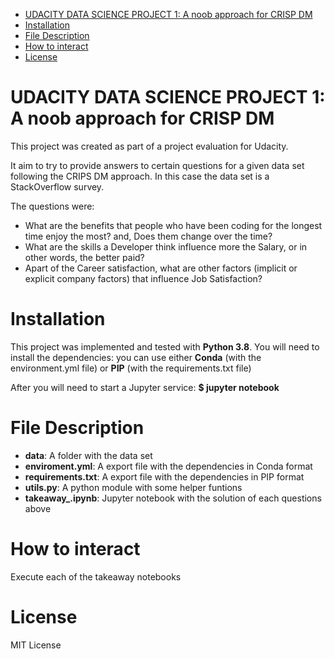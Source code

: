 - [UDACITY DATA SCIENCE PROJECT 1: A noob approach for CRISP DM](#udacity-data-science-project-1-a-noob-approach-for-crisp-dm)
- [Installation](#installation)
- [File Description](#file-description)
- [How to interact](#how-to-interact)
- [License](#license)

# UDACITY DATA SCIENCE PROJECT 1: A noob approach for CRISP DM

This project was created as part of a project evaluation for Udacity.

It aim to try to provide answers to certain questions for a given data set following the CRIPS DM approach. In this case the data set is a StackOverflow survey.

The questions were:
- What are the benefits that people who have been coding for the longest time enjoy the most? and, Does them change over the time?
- What are the skills a Developer think influence more the Salary, or in other words, the better paid?
- Apart of the Career satisfaction, what are other factors (implicit or explicit company factors) that influence Job Satisfaction?

# Installation

This project was implemented and tested with **Python 3.8**. You will need to install the dependencies: you can use either **Conda** (with the environment.yml file) or **PIP** (with the requirements.txt file)

After you will need to start a Jupyter service: **$ jupyter notebook** 

# File Description

- **data**: A folder with the data set
- **enviroment.yml**: A export file with the dependencies in Conda format
- **requirements.txt**: A export file with the dependencies in PIP format
- **utils.py**: A python module with some helper funtions
- **takeaway_.ipynb**: Jupyter notebook with  the solution of each questions above

# How to interact

Execute each of the takeaway notebooks

# License
MIT License
